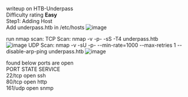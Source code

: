 writeup on HTB-Underpass <br>
Difficulty rating **Easy** <br>
Step1: Adding Host<br>
Add underpass.htb in /etc/hosts
![image](https://github.com/user-attachments/assets/be9b5900-7ae5-451b-ae42-d71fab5efbf9)

run nmap scan:
TCP Scan: nmap -v -p- -sS -T4 underpass.htb<br>
![image](https://github.com/user-attachments/assets/6f650e7e-cdee-4169-be7b-d0d3f1075b33)
UDP Scan: nmap -v -sU -p- --min-rate=1000 --max-retries 1 --disable-arp-ping underpass.htb
![image](https://github.com/user-attachments/assets/064cf41b-5d4b-4a4c-ba53-4b9a7efc5d05)

found below ports are open<br>
PORT      STATE    SERVICE<br>
22/tcp    open     ssh<br>
80/tcp    open     http<br>
161/udp   open     snmp<br>


